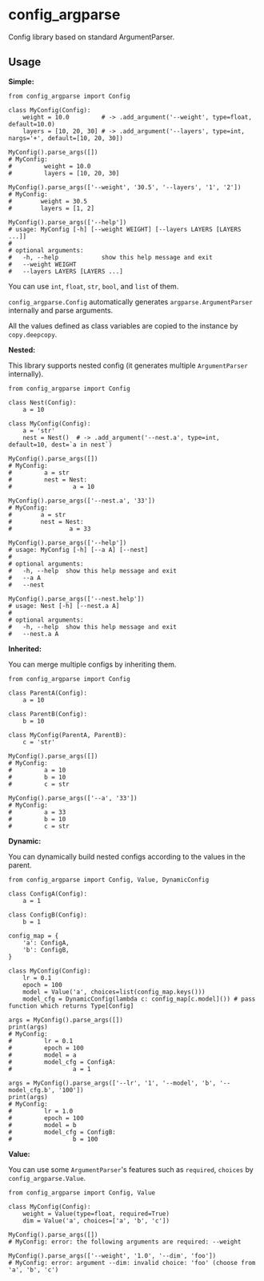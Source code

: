 # config_argparse

Config library based on standard ArgumentParser.

## Usage

**Simple:**

```
from config_argparse import Config

class MyConfig(Config):
    weight = 10.0         # -> .add_argument('--weight', type=float, default=10.0)
    layers = [10, 20, 30] # -> .add_argument('--layers', type=int, nargs='+', default=[10, 20, 30])

MyConfig().parse_args([])
# MyConfig:
#         weight = 10.0
#         layers = [10, 20, 30]

MyConfig().parse_args(['--weight', '30.5', '--layers', '1', '2'])
# MyConfig:
#        weight = 30.5
#        layers = [1, 2]

MyConfig().parse_args(['--help'])
# usage: MyConfig [-h] [--weight WEIGHT] [--layers LAYERS [LAYERS ...]]
#
# optional arguments:
#   -h, --help            show this help message and exit
#   --weight WEIGHT
#   --layers LAYERS [LAYERS ...]
```

You can use `int`, `float`, `str`, `bool`, and `list` of them.

`config_argparse.Config` automatically generates `argparse.ArgumentParser` internally and parse arguments.

All the values defined as class variables are copied to the instance by `copy.deepcopy`.

**Nested:**

This library supports nested config (it generates multiple `ArgumentParser` internally).

```
from config_argparse import Config

class Nest(Config):
    a = 10

class MyConfig(Config):
    a = 'str'
    nest = Nest()  # -> .add_argument('--nest.a', type=int, default=10, dest=`a in nest`)

MyConfig().parse_args([])
# MyConfig:
#         a = str
#         nest = Nest:
#                 a = 10

MyConfig().parse_args(['--nest.a', '33'])
# MyConfig:
#        a = str
#        nest = Nest:
#                a = 33

MyConfig().parse_args(['--help'])
# usage: MyConfig [-h] [--a A] [--nest]
#
# optional arguments:
#   -h, --help  show this help message and exit
#   --a A
#   --nest

MyConfig().parse_args(['--nest.help'])
# usage: Nest [-h] [--nest.a A]
#
# optional arguments:
#   -h, --help  show this help message and exit
#   --nest.a A
```

**Inherited:**

You can merge multiple configs by inheriting them.

```
from config_argparse import Config

class ParentA(Config):
    a = 10

class ParentB(Config):
    b = 10

class MyConfig(ParentA, ParentB):
    c = 'str'

MyConfig().parse_args([])
# MyConfig:
#         a = 10
#         b = 10
#         c = str

MyConfig().parse_args(['--a', '33'])
# MyConfig:
#         a = 33
#         b = 10
#         c = str
```

**Dynamic:**

You can dynamically build nested configs according to the values in the parent.

```
from config_argparse import Config, Value, DynamicConfig

class ConfigA(Config):
    a = 1

class ConfigB(Config):
    b = 1

config_map = {
    'a': ConfigA,
    'b': ConfigB,
}

class MyConfig(Config):
    lr = 0.1
    epoch = 100
    model = Value('a', choices=list(config_map.keys()))
    model_cfg = DynamicConfig(lambda c: config_map[c.model]()) # pass function which returns Type[Config]

args = MyConfig().parse_args([])
print(args)
# MyConfig:
#         lr = 0.1
#         epoch = 100
#         model = a
#         model_cfg = ConfigA:
#                 a = 1

args = MyConfig().parse_args(['--lr', '1', '--model', 'b', '--model_cfg.b', '100'])
print(args)
# MyConfig:
#         lr = 1.0
#         epoch = 100
#         model = b
#         model_cfg = ConfigB:
#                 b = 100
```

**Value:**

You can use some `ArgumentParser`'s features such as `required`, `choices` by `config_argparse.Value`.

```
from config_argparse import Config, Value

class MyConfig(Config):
    weight = Value(type=float, required=True)
    dim = Value('a', choices=['a', 'b', 'c'])

MyConfig().parse_args([])
# MyConfig: error: the following arguments are required: --weight

MyConfig().parse_args(['--weight', '1.0', '--dim', 'foo'])
# MyConfig: error: argument --dim: invalid choice: 'foo' (choose from 'a', 'b', 'c')
```

